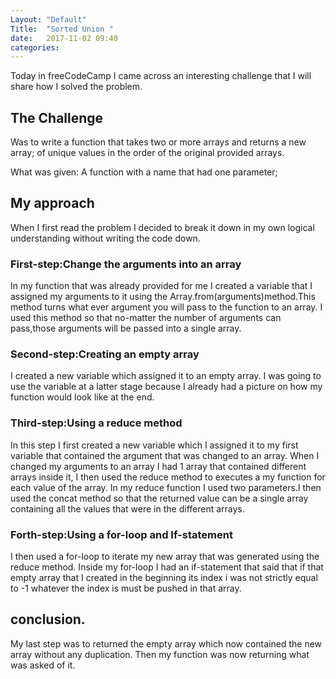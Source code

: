 ```yaml
---
Layout: "Default"
Title:  "Sorted Union "
date:   2017-11-02 09:40
categories: 
---
```

Today in freeCodeCamp I came across an interesting challenge that I will share how I solved the problem.

## The Challenge
Was to write a function that takes two or more arrays and returns a new array;
of unique values in the order of the original provided arrays.

What was given:
A function with a name that had one parameter;

## My approach

When I first read the problem I decided to break it down in my own
logical understanding without writing the code down.

### First-step:Change the arguments into an array

In my function that was already provided for me I created a variable that I assigned my arguments
to it using the Array.from(arguments)method.This method turns what ever argument you will pass to the function to an array.
I used this method so that no-matter the number of arguments can pass,those arguments will be passed into  a single array.

### Second-step:Creating an empty array

I created a new variable which assigned it to an empty array.
I was going to use the variable at a latter stage because I already had a picture on how my function would look like at the end.

### Third-step:Using a reduce method

In this step I first created a new variable which I assigned it to
my first variable that contained the argument that was changed to an array.
When I changed my arguments to an array I had 1 array that contained different arrays inside it,
I then used the reduce method  to executes a my function for each value of the array.
In my reduce function I used two parameters.I then used the concat method so that the returned value can be a single array containing all the values that were in the different arrays.

### Forth-step:Using a for-loop and If-statement

I then used a for-loop to iterate my new array that was generated using the reduce method.
Inside my for-loop I had an if-statement that said that if that empty array that I created in the beginning its index i was not    strictly equal to -1  whatever the index is must be pushed in that array.

## conclusion.
My last step was to returned the empty array which now contained the new array without any duplication.
Then my function was now returning what was asked of it.
